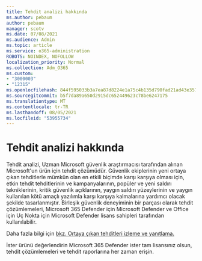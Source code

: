 ```yaml
---
title: Tehdit analizi hakkında
ms.author: pebaum
author: pebaum
manager: scotv
ms.date: 07/08/2021
ms.audience: Admin
ms.topic: article
ms.service: o365-administration
ROBOTS: NOINDEX, NOFOLLOW
localization_priority: Normal
ms.collection: Adm_O365
ms.custom:
- "3000003"
- "12315"
ms.openlocfilehash: 844f595033b3a7ea87d8224e1a75c4b135d790fad21ad43e35784b951f312cc5
ms.sourcegitcommit: b5f7da89a650d2915dc652449623c78be6247175
ms.translationtype: MT
ms.contentlocale: tr-TR
ms.lasthandoff: 08/05/2021
ms.locfileid: "53955734"
---
```

# <a name="about-threat-analytics"></a>Tehdit analizi hakkında

Tehdit analizi, Uzman Microsoft güvenlik araştırmacısı tarafından alınan Microsoft'un ürün için tehdit çözümüdür. Güvenlik ekiplerinin yeni ortaya çıkan tehditlerle mümkün olan en etkili biçimde karşı karşıya olması için, etkin tehdit tehditlerinin ve kampanyalarının, popüler ve yeni saldırı tekniklerinin, kritik güvenlik açıklarının, yaygın saldırı yüzeylerinin ve yaygın kullanılan kötü amaçlı yazılımla karşı karşıya kalmalarına yardımcı olacak şekilde tasarlanmıştır. Birleşik güvenlik deneyiminin bir parçası olarak tehdit çözümlemeleri, Microsoft 365 Defender için Microsoft Defender ve Office için Uç Nokta için Microsoft Defender lisans sahipleri tarafından kullanılabilir. 

Daha fazla bilgi için [bkz. Ortaya çıkan tehditleri izleme ve yanıtlama.](/microsoft-365/security/defender/threat-analytics)

İster ürünü değerlendirin Microsoft 365 Defender ister tam lisansınız olsun, tehdit çözümlemeleri ve tehdit raporlarına her zaman erişin. 